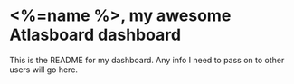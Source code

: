 # <%=name %>, my awesome Atlasboard dashboard
This is the README for my dashboard. Any info I need to pass on to other users will go here.